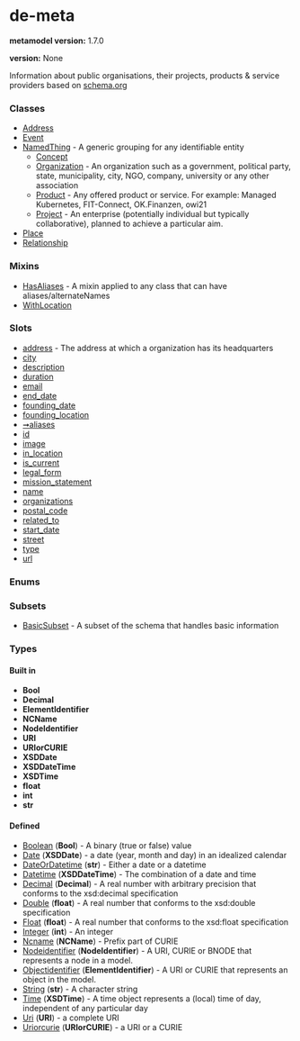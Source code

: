 
# de-meta


**metamodel version:** 1.7.0

**version:** None


Information about public organisations, their projects, products & service providers based on [schema.org](http://schema.org)


### Classes

 * [Address](Address.md)
 * [Event](Event.md)
 * [NamedThing](NamedThing.md) - A generic grouping for any identifiable entity
     * [Concept](Concept.md)
     * [Organization](Organization.md) - An organization such as a government, political party, state, municipality, city, NGO, company, university or any other association
     * [Product](Product.md) - Any offered product or service. For example: Managed Kubernetes, FIT-Connect, OK.Finanzen, owi21 
     * [Project](Project.md) - An enterprise (potentially individual but typically collaborative), planned to achieve a particular aim.
 * [Place](Place.md)
 * [Relationship](Relationship.md)

### Mixins

 * [HasAliases](HasAliases.md) - A mixin applied to any class that can have aliases/alternateNames
 * [WithLocation](WithLocation.md)

### Slots

 * [address](address.md) - The address at which a organization has its headquarters
 * [city](city.md)
 * [description](description.md)
 * [duration](duration.md)
 * [email](email.md)
 * [end_date](end_date.md)
 * [founding_date](founding_date.md)
 * [founding_location](founding_location.md)
 * [➞aliases](hasAliases__aliases.md)
 * [id](id.md)
 * [image](image.md)
 * [in_location](in_location.md)
 * [is_current](is_current.md)
 * [legal_form](legal_form.md)
 * [mission_statement](mission_statement.md)
 * [name](name.md)
 * [organizations](organizations.md)
 * [postal_code](postal_code.md)
 * [related_to](related_to.md)
 * [start_date](start_date.md)
 * [street](street.md)
 * [type](type.md)
 * [url](url.md)

### Enums


### Subsets

 * [BasicSubset](BasicSubset.md) - A subset of the schema that handles basic information

### Types


#### Built in

 * **Bool**
 * **Decimal**
 * **ElementIdentifier**
 * **NCName**
 * **NodeIdentifier**
 * **URI**
 * **URIorCURIE**
 * **XSDDate**
 * **XSDDateTime**
 * **XSDTime**
 * **float**
 * **int**
 * **str**

#### Defined

 * [Boolean](types/Boolean.md)  (**Bool**)  - A binary (true or false) value
 * [Date](types/Date.md)  (**XSDDate**)  - a date (year, month and day) in an idealized calendar
 * [DateOrDatetime](types/DateOrDatetime.md)  (**str**)  - Either a date or a datetime
 * [Datetime](types/Datetime.md)  (**XSDDateTime**)  - The combination of a date and time
 * [Decimal](types/Decimal.md)  (**Decimal**)  - A real number with arbitrary precision that conforms to the xsd:decimal specification
 * [Double](types/Double.md)  (**float**)  - A real number that conforms to the xsd:double specification
 * [Float](types/Float.md)  (**float**)  - A real number that conforms to the xsd:float specification
 * [Integer](types/Integer.md)  (**int**)  - An integer
 * [Ncname](types/Ncname.md)  (**NCName**)  - Prefix part of CURIE
 * [Nodeidentifier](types/Nodeidentifier.md)  (**NodeIdentifier**)  - A URI, CURIE or BNODE that represents a node in a model.
 * [Objectidentifier](types/Objectidentifier.md)  (**ElementIdentifier**)  - A URI or CURIE that represents an object in the model.
 * [String](types/String.md)  (**str**)  - A character string
 * [Time](types/Time.md)  (**XSDTime**)  - A time object represents a (local) time of day, independent of any particular day
 * [Uri](types/Uri.md)  (**URI**)  - a complete URI
 * [Uriorcurie](types/Uriorcurie.md)  (**URIorCURIE**)  - a URI or a CURIE
